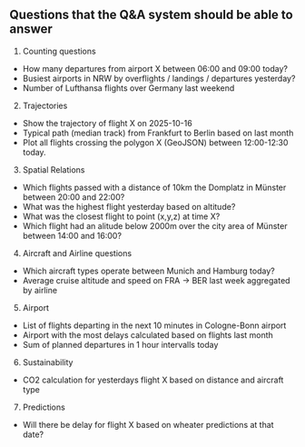 ## Questions that the Q&A system should be able to answer

1. Counting questions
+ How many departures from airport X between 06:00 and 09:00 today?
+ Busiest airports in NRW by overflights / landings / departures yesterday?
+ Number of Lufthansa flights over Germany last weekend

2. Trajectories
+ Show the trajectory of flight X on 2025-10-16
+ Typical path (median track) from Frankfurt to Berlin based on last month
+ Plot all flights crossing the polygon X (GeoJSON) between 12:00-12:30 today.

3. Spatial Relations
+ Which flights passed with a distance of 10km the Domplatz in Münster between 20:00 and 22:00?
+ What was the highest flight yesterday based on altitude?
+ What was the closest flight to point (x,y,z) at time X?
+ Which flight had an alitude below 2000m over the city area of Münster between 14:00 and 16:00?

4. Aircraft and Airline questions
+ Which aircraft types operate between Munich and Hamburg today?
+ Average cruise altitude and speed on FRA -> BER last week aggregated by airline

5. Airport
+ List of flights departing in the next 10 minutes in Cologne-Bonn airport
+ Airport with the most delays calculated based on flights last month
+ Sum of planned departures in 1 hour intervalls today

6. Sustainability
+ CO2 calculation for yesterdays flight X based on distance and aircraft type

7. Predictions
+ Will there be delay for flight X based on wheater predictions at that date?
